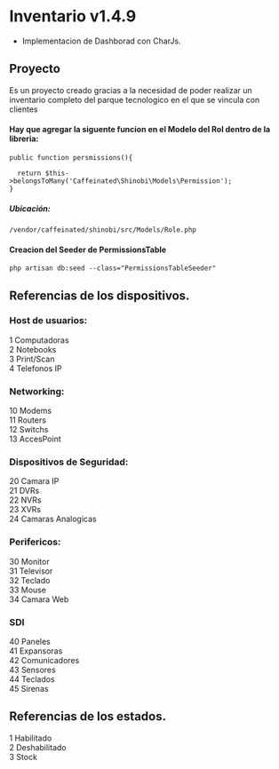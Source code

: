 
# Inventario v1.4.9

+ Implementacion de Dashborad con CharJs. 

## Proyecto
Es un proyecto creado gracias a la necesidad de poder realizar un inventario completo del parque tecnologico en el que se vincula con clientes

#### Hay que agregar la siguente funcion en el Modelo del Rol dentro de la libreria:

  ```
  public function persmissions(){

    return $this->belongsToMany('Caffeinated\Shinobi\Models\Permission');
  }
  ```

#####  Ubicación:

  ```
  /vendor/caffeinated/shinobi/src/Models/Role.php
  ```

####  Creacion del Seeder de PermissionsTable

  ```
  php artisan db:seed --class="PermissionsTableSeeder"
  ```


## Referencias de los dispositivos.

### Host de usuarios:

  1 Computadoras <br>
  2 Notebooks <br>
  3 Print/Scan  <br>
  4 Telefonos IP  <br>

### Networking:

  10 Modems <br>
  11 Routers <br>
  12 Switchs <br>
  13 AccesPoint <br>  

### Dispositivos de Seguridad:

  20 Camara IP <br>
  21 DVRs <br>
  22 NVRs <br>
  23 XVRs <br>
  24 Camaras Analogicas <br>

### Perifericos:

  30 Monitor <br>
  31 Televisor <br>
  32 Teclado <br>
  33 Mouse <br>
  34 Camara Web <br>

### SDI

  40 Paneles <br>
  41 Expansoras <br>
  42 Comunicadores <br>
  43 Sensores <br>
  44 Teclados <br>
  45 Sirenas <br>

## Referencias de los estados.

  1 Habilitado <br>
  2 Deshabilitado <br>
  3 Stock <br>
